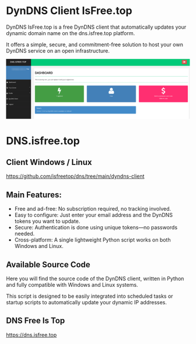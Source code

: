 # DynDNS Client IsFree.top
DynDNS IsFree.top is a free DynDNS client that automatically updates your dynamic domain name on the dns.isfree.top platform.

It offers a simple, secure, and commitment-free solution to host your own DynDNS service on an open infrastructure.

![Screen Install ](/screen/screen1.png)

# DNS.isfree.top 

## Client Windows / Linux 

https://github.com/isfreetop/dns/tree/main/dyndns-client

## Main Features:
- Free and ad-free: No subscription required, no tracking involved.
- Easy to configure: Just enter your email address and the DynDNS tokens you want to update.
- Secure: Authentication is done using unique tokens—no passwords needed.
- Cross-platform: A single lightweight Python script works on both Windows and Linux.

## Available Source Code
Here you will find the source code of the DynDNS client, written in Python and fully compatible with Windows and Linux systems.

This script is designed to be easily integrated into scheduled tasks or startup scripts to automatically update your dynamic IP addresses.

## DNS Free Is Top
https://dns.isfree.top